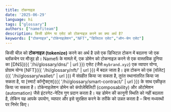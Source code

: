 ```yaml
---
title: टोकनाइज़
date: '2025-06-29'
language: hi
tags: ["glossary"]
authors: ["namefiteam"]
description: किसी डोमेन या एसेट को टोकनाइज़ करने का क्या अर्थ है?
keywords: ["टोकनाइज़","टोकेनाइज़ेशन","NFT","डिजिटल एसेट","ऑन-चेन एसेट"]
---
```



किसी चीज़ को **टोकनाइज़ (tokenize)** करने का अर्थ है उसे एक डिजिटल टोकन में बदलना जो एक ब्लॉकचेन पर मौजूद हो। Namefi के मामले में, एक डोमेन को टोकनाइज़ करने से एक वास्तविक दुनिया का [DNS]({{ '/hi/glossary/dns/' | url }}) एसेट (जैसे `mybrand.xyz`) एक व्यापार योग्य, प्रोग्राम योग्य [NFT]({{ '/hi/glossary/nft/' | url }}) में बदल जाता है। इस टोकन को एक [वॉलेट]({{ '/hi/glossary/wallet/' | url }}) में संग्रहीत किया जा सकता है, तुरंत स्थानांतरित किया जा सकता है, या [स्मार्ट कॉन्ट्रैक्ट्स]({{ '/hi/glossary/smart-contract/' | url }}) के साथ एकीकृत किया जा सकता है। टोकेनाइज़ेशन डोमेन को कंपोज़ेबिलिटी (composability) और ऑटोमेशन (automation) जैसे इंटरनेट-नेटिव गुण प्रदान करता है। यह डोमेन की कानूनी स्थिति को नहीं बदलता है, लेकिन यह आपके उपयोग, व्यापार और इसे सुरक्षित करने के तरीके को उन्नत करता है – बिना मध्यस्थों पर निर्भर किए।